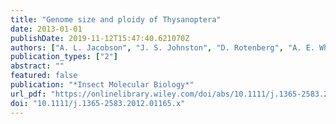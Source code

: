 ```yaml
---
title: "Genome size and ploidy of Thysanoptera"
date: 2013-01-01
publishDate: 2019-11-12T15:47:40.621070Z
authors: ["A. L. Jacobson", "J. S. Johnston", "D. Rotenberg", "A. E. Whitfield", "W. Booth", "E. L. Vargo", "G. G. Kennedy"]
publication_types: ["2"]
abstract: ""
featured: false
publication: "*Insect Molecular Biology*"
url_pdf: "https://onlinelibrary.wiley.com/doi/abs/10.1111/j.1365-2583.2012.01165.x https://onlinelibrary.wiley.com/doi/full/10.1111/j.1365-2583.2012.01165.x"
doi: "10.1111/j.1365-2583.2012.01165.x"
---
```


